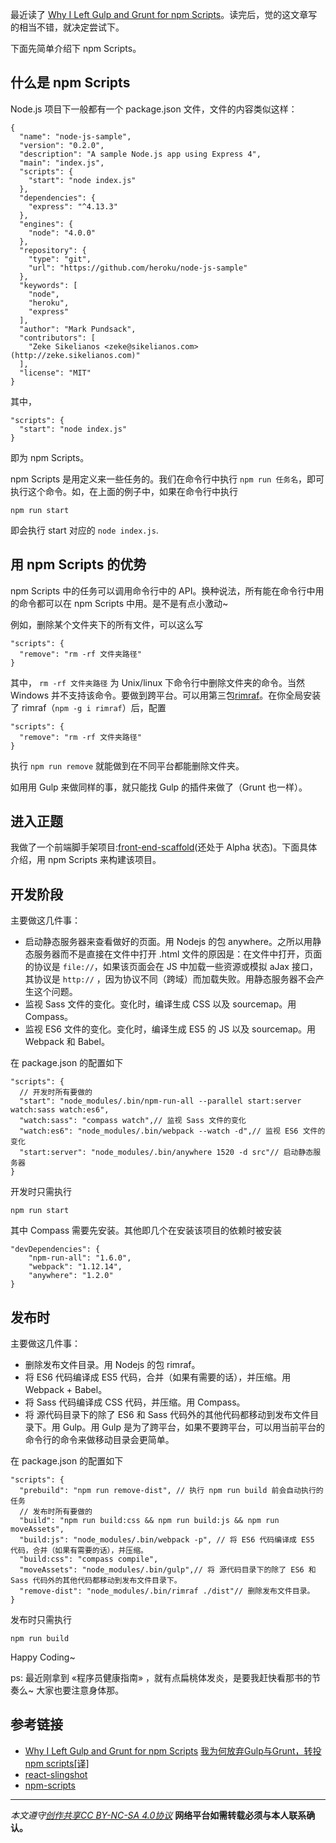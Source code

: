 最近读了 [Why I Left Gulp and Grunt for npm Scripts](https://medium.freecodecamp.com/why-i-left-gulp-and-grunt-for-npm-scripts-3d6853dd22b8#.n8tjc2j5e)。读完后，觉的这文章写的相当不错，就决定尝试下。

下面先简单介绍下 npm Scripts。

## 什么是 npm Scripts
Node.js 项目下一般都有一个 package.json 文件，文件的内容类似这样：
```
{
  "name": "node-js-sample",
  "version": "0.2.0",
  "description": "A sample Node.js app using Express 4",
  "main": "index.js",
  "scripts": {
    "start": "node index.js"
  },
  "dependencies": {
    "express": "^4.13.3"
  },
  "engines": {
    "node": "4.0.0"
  },
  "repository": {
    "type": "git",
    "url": "https://github.com/heroku/node-js-sample"
  },
  "keywords": [
    "node",
    "heroku",
    "express"
  ],
  "author": "Mark Pundsack",
  "contributors": [
    "Zeke Sikelianos <zeke@sikelianos.com> (http://zeke.sikelianos.com)"
  ],
  "license": "MIT"
}
```

其中，
```
"scripts": {
  "start": "node index.js"
}
```

即为 npm Scripts。

npm Scripts 是用定义来一些任务的。我们在命令行中执行 `npm run 任务名`，即可执行这个命令。如，在上面的例子中，如果在命令行中执行
```
npm run start
```

即会执行 start 对应的 `node index.js`.

## 用 npm Scripts 的优势
npm Scripts 中的任务可以调用命令行中的 API。换种说法，所有能在命令行中用的命令都可以在 npm Scripts 中用。是不是有点小激动~

例如，删除某个文件夹下的所有文件，可以这么写
```
"scripts": {
  "remove": "rm -rf 文件夹路径"
}

```

其中， `rm -rf 文件夹路径` 为 Unix/linux 下命令行中删除文件夹的命令。当然 Windows 并不支持该命令。要做到跨平台。可以用第三包[rimraf](https://www.npmjs.com/package/rimraf)。在你全局安装了 rimraf（`npm -g i rimraf`）后，配置
```
"scripts": {
  "remove": "rm -rf 文件夹路径"
}

```

执行 `npm run remove` 就能做到在不同平台都能删除文件夹。

如用用 Gulp 来做同样的事，就只能找 Gulp 的插件来做了（Grunt 也一样）。

## 进入正题
我做了一个前端脚手架项目:[front-end-scaffold](https://github.com/iamjoel/front-end-scaffold)(还处于 Alpha 状态)。下面具体介绍，用 npm Scripts 来构建该项目。

## 开发阶段
主要做这几件事：
* 启动静态服务器来查看做好的页面。用 Nodejs 的包 anywhere。之所以用静态服务器而不是直接在文件中打开 .html 文件的原因是：在文件中打开，页面的协议是 `file://`，如果该页面会在 JS 中加载一些资源或模拟 aJax 接口，其协议是 `http://` ，因为协议不同（跨域）而加载失败。用静态服务器不会产生这个问题。
* 监视 Sass 文件的变化。变化时，编译生成 CSS 以及 sourcemap。用 Compass。
* 监视 ES6 文件的变化。变化时，编译生成 ES5 的 JS 以及 sourcemap。用 Webpack 和 Babel。

在 package.json 的配置如下
```
"scripts": {
  // 开发时所有要做的
  "start": "node_modules/.bin/npm-run-all --parallel start:server watch:sass watch:es6",
  "watch:sass": "compass watch",// 监视 Sass 文件的变化
  "watch:es6": "node_modules/.bin/webpack --watch -d",// 监视 ES6 文件的变化
  "start:server": "node_modules/.bin/anywhere 1520 -d src"// 启动静态服务器
}
```

开发时只需执行
```
npm run start
```

其中 Compass 需要先安装。其他即几个在安装该项目的依赖时被安装
```
"devDependencies": {
    "npm-run-all": "1.6.0",
    "webpack": "1.12.14",
    "anywhere": "1.2.0"
}
```

## 发布时
主要做这几件事：
* 删除发布文件目录。用 Nodejs 的包 rimraf。
* 将 ES6 代码编译成 ES5 代码，合并（如果有需要的话），并压缩。用 Webpack + Babel。
* 将 Sass 代码编译成 CSS 代码，并压缩。用 Compass。
* 将 源代码目录下的除了 ES6 和 Sass 代码外的其他代码都移动到发布文件目录下。用 Gulp。用 Gulp 是为了跨平台，如果不要跨平台，可以用当前平台的命令行的命令来做移动目录会更简单。

在 package.json 的配置如下
```
"scripts": {
  "prebuild": "npm run remove-dist", // 执行 npm run build 前会自动执行的任务
  // 发布时所有要做的
  "build": "npm run build:css && npm run build:js && npm run moveAssets",
  "build:js": "node_modules/.bin/webpack -p", // 将 ES6 代码编译成 ES5 代码，合并（如果有需要的话），并压缩。
  "build:css": "compass compile",
  "moveAssets": "node_modules/.bin/gulp",// 将 源代码目录下的除了 ES6 和 Sass 代码外的其他代码都移动到发布文件目录下。
  "remove-dist": "node_modules/.bin/rimraf ./dist"// 删除发布文件目录。
}
```

发布时只需执行
```
npm run build
```

Happy Coding~

ps: 最近刚拿到 «程序员健康指南» ，就有点扁桃体发炎，是要我赶快看那书的节奏么~ 大家也要注意身体那。

## 参考链接
* [Why I Left Gulp and Grunt for npm Scripts](https://medium.freecodecamp.com/why-i-left-gulp-and-grunt-for-npm-scripts-3d6853dd22b8#.n8tjc2j5e) [我为何放弃Gulp与Grunt，转投npm scripts[译]](http://www.infoq.com/cn/news/2016/02/gulp-grunt-npm-scripts-part2)
* [react-slingshot](https://github.com/coryhouse/react-slingshot/blob/master/package.json)
* [npm-scripts](https://docs.npmjs.com/misc/scripts)

***

*本文遵守[创作共享CC BY-NC-SA 4.0协议](http://creativecommons.org/licenses/by-nc-sa/4.0/)*
**网络平台如需转载必须与本人联系确认。**
